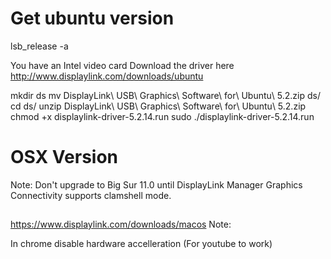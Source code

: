 # Get ubuntu version

lsb_release -a

You have an Intel video card
Download the driver here
http://www.displaylink.com/downloads/ubuntu

mkdir ds
mv DisplayLink\ USB\ Graphics\ Software\ for\ Ubuntu\ 5.2.zip ds/
cd ds/
unzip DisplayLink\ USB\ Graphics\ Software\ for\ Ubuntu\ 5.2.zip 
chmod +x displaylink-driver-5.2.14.run 
sudo ./displaylink-driver-5.2.14.run 

# OSX Version
Note: Don't upgrade to Big Sur 11.0 until DisplayLink Manager Graphics Connectivity supports clamshell mode.

## 
https://www.displaylink.com/downloads/macos
Note: 

In chrome disable hardware accelleration (For youtube to work)
<!--stackedit_data:
eyJoaXN0b3J5IjpbMTEzMjI2MTk3OSwtMjAyNDA2OTMxNSwxNj
QyMzQzNjkyLDkwMzExMjk2MV19
-->